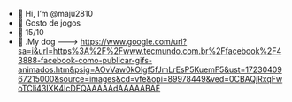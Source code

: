 - 👋 Hi, I’m @maju2810
- 👀 Gosto de jogos
- 🌱 15/10
- 💞️ .My dog
--->
https://www.google.com/url?sa=i&url=https%3A%2F%2Fwww.tecmundo.com.br%2Ffacebook%2F43888-facebook-como-publicar-gifs-animados.htm&psig=AOvVaw0kOlgf5fJmLrEsP5KuemF5&ust=1723040967215000&source=images&cd=vfe&opi=89978449&ved=0CBAQjRxqFwoTCIi43IXK4IcDFQAAAAAdAAAAABAE 
